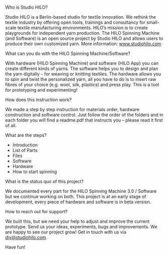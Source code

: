 Who is Studio HILO?

Studio HILO is a Berlin-based studio for textile innovation. We rethink the textile industry by offering open tools, trainings and consultancy for small-scale textile manufacturing environments. HILO’s mission is to create playgrounds for independent yarn production. The HILO Spinning Machine (and Software) is an open source project by Studio HILO and allows users to produce their own customized yarn. More information: www.studiohilo.com

What can you do with the HILO Spinning Machine/Software?

With hardware (HILO Spinning Machine) and software (HILO App) you can create different kinds of yarns. The software helps you to design and plan the yarn digitally – for weaving or knitting textiles. The hardware allows you to spin and twist the personalized yarn, all you have to do is to insert raw fibres of your choice (e.g. wool, silk, plastics) and press play. This is a tool for prototyping and experimenting!

How does this instruction work?

We made a step by step instruction for materials order, hardware construction and software control. Just follow the order of the folders and in each folder you will find a readme.pdf that instructs you – please read it first of all.

What are the steps?
* Introduction
* List of Parts
* Files
* Software
* Hardware
* How to start spinning

What is the status quo of this project?

We documented every part for the HILO Spinning Machine 3.0 / Software but we continue working on both. This project is at an early stage of development, every piece of hardware and software is in beta version.

How to reach out for support?

We built this, but we need your help to adjust and improve the current prototype. Send us your ideas, experiments, bugs and improvements. We are happy to see our project grow! Get in touch with us via diy@studiohilo.com.

Have fun!
